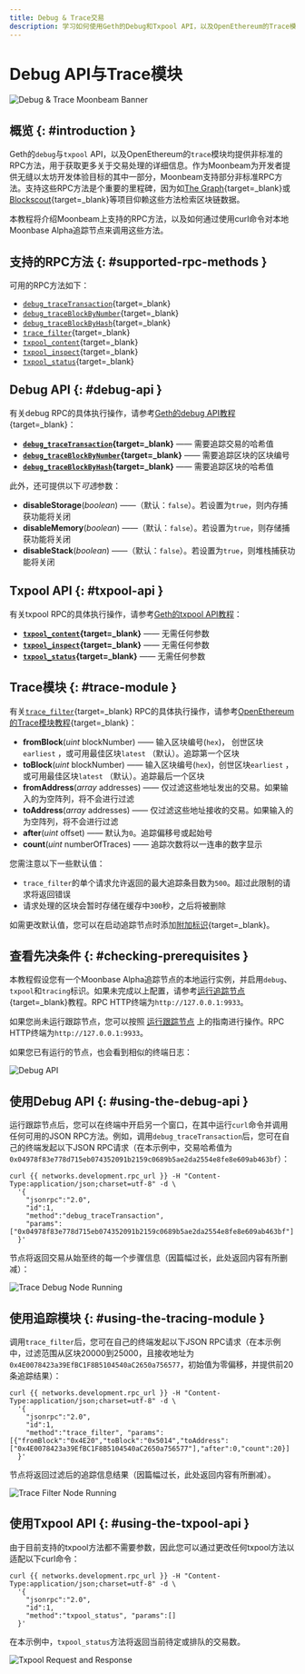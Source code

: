 ```yaml
---
title: Debug & Trace交易
description: 学习如何使用Geth的Debug和Txpool API，以及OpenEthereum的Trace模块在Moonbeam上调用非标准RPC方式。
---
```


# Debug API与Trace模块

![Debug & Trace Moonbeam Banner](/images/builders/build/eth-api/debug-trace/debug-trace-banner.png)

## 概览 {: #introduction }

Geth的`debug`与`txpool` API，以及OpenEthereum的`trace`模块均提供非标准的RPC方法，用于获取更多关于交易处理的详细信息。作为Moonbeam为开发者提供无缝以太坊开发体验目标的其中一部分，Moonbeam支持部分非标准RPC方法。支持这些RPC方法是个重要的里程碑，因为如[The Graph](https://thegraph.com/){target=_blank}或[Blockscout](https://docs.blockscout.com/){target=_blank}等项目仰赖这些方法检索区块链数据。

本教程将介绍Moonbeam上支持的RPC方法，以及如何通过使用curl命令对本地Moonbase Alpha追踪节点来调用这些方法。

## 支持的RPC方法 {: #supported-rpc-methods }

可用的RPC方法如下：

  - [`debug_traceTransaction`](https://geth.ethereum.org/docs/interacting-with-geth/rpc/ns-debug#debug_tracetransaction){target=_blank}
  - [`debug_traceBlockByNumber`](https://geth.ethereum.org/docs/interacting-with-geth/rpc/ns-debug#debug_traceblockbynumber){target=_blank}
  - [`debug_traceBlockByHash`](https://geth.ethereum.org/docs/interacting-with-geth/rpc/ns-debug#debug_traceblockbyhash){target=_blank}
  - [`trace_filter`](https://openethereum.github.io/JSONRPC-trace-module#trace_filter){target=_blank}
  - [`txpool_content`](https://geth.ethereum.org/docs/interacting-with-geth/rpc/ns-txpool#txpool_content){target=_blank}
  - [`txpool_inspect`](https://geth.ethereum.org/docs/interacting-with-geth/rpc/ns-txpool#txpool_inspect){target=_blank}
  - [`txpool_status`](https://geth.ethereum.org/docs/interacting-with-geth/rpc/ns-txpool#txpool_status){target=_blank}

  

## Debug API {: #debug-api }

有关debug RPC的具体执行操作，请参考[Geth的debug API教程](https://geth.ethereum.org/docs/interacting-with-geth/rpc/ns-debug){target=_blank}：

  - **[`debug_traceTransaction`](https://geth.ethereum.org/docs/interacting-with-geth/rpc/ns-debug#debug_tracetransaction){target=_blank}** —— 需要追踪交易的哈希值
  - **[`debug_traceBlockByNumber`](https://geth.ethereum.org/docs/interacting-with-geth/rpc/ns-debug#debug_traceblockbynumber){target=_blank}** —— 需要追踪区块的区块编号
  - **[`debug_traceBlockByHash`](https://geth.ethereum.org/docs/interacting-with-geth/rpc/ns-debug#debug_traceblockbyhash){target=_blank}** —— 需要追踪区块的哈希值

此外，还可提供以下*可选*参数：

 - **disableStorage**(*boolean*) ——（默认：`false`）。若设置为`true`，则内存捕获功能将关闭
 - **disableMemory**(*boolean*) ——（默认：`false`）。若设置为`true`，则存储捕获功能将关闭
 - **disableStack**(*boolean*) ——（默认：`false`）。若设置为`true`，则堆栈捕获功能将关闭

## Txpool API {: #txpool-api }

有关txpool RPC的具体执行操作，请参考[Geth的txpool API教程](https://geth.ethereum.org/docs/interacting-with-geth/rpc/ns-txpool)：

  - **[`txpool_content`](https://geth.ethereum.org/docs/interacting-with-geth/rpc/ns-txpool#txpool_content){target=_blank}** —— 无需任何参数
  - **[`txpool_inspect`](https://geth.ethereum.org/docs/interacting-with-geth/rpc/ns-txpool#txpool_inspect){target=_blank}** —— 无需任何参数
  - **[`txpool_status`](https://geth.ethereum.org/docs/interacting-with-geth/rpc/ns-txpool#txpool_status){target=_blank}** —— 无需任何参数

## Trace模块 {: #trace-module }

有关[`trace_filter`](https://openethereum.github.io/JSONRPC-trace-module#trace_filter){target=_blank} RPC的具体执行操作，请参考[OpenEthereum的Trace模块教程](https://openethereum.github.io/JSONRPC-trace-module){target=_blank}：

 - **fromBlock**(*uint* blockNumber) —— 输入区块编号(`hex`)， 创世区块`earliest` ，或可用最佳区块`latest` （默认）。追踪第一个区块
 - **toBlock**(*uint* blockNumber) —— 输入区块编号(`hex`)，创世区块`earliest` ，或可用最佳区块`latest` （默认）。追踪最后一个区块
 - **fromAddress**(*array* addresses) —— 仅过滤这些地址发出的交易。如果输入的为空阵列，将不会进行过滤
 - **toAddress**(*array* addresses) —— 仅过滤这些地址接收的交易。如果输入的为空阵列，将不会进行过滤
 - **after**(*uint* offset) —— 默认为`0`。追踪偏移号或起始号
 - **count**(*uint* numberOfTraces) —— 追踪次数将以一连串的数字显示

您需注意以下一些默认值：

 - `trace_filter`的单个请求允许返回的最大追踪条目数为`500`。超过此限制的请求将返回错误
 - 请求处理的区块会暂时存储在缓存中`300`秒，之后将被删除

如需更改默认值，您可以在启动追踪节点时添加[附加标识](/node-operators/networks/tracing-node/#additional-flags){target=_blank}。

## 查看先决条件 {: #checking-prerequisites }

本教程假设您有一个Moonbase Alpha追踪节点的本地运行实例，并启用`debug`、`txpool`和`tracing`标识。如果未完成以上配置，请参考[运行追踪节点](/node-operators/networks/tracing-node/){target=_blank}教程。RPC HTTP终端为`http://127.0.0.1:9933`。

如果您尚未运行跟踪节点，您可以按照 [运行跟踪节点](/node-operators/networks/tracing-node/) 上的指南进行操作。RPC HTTP终端为`http://127.0.0.1:9933`。

如果您已有运行的节点，也会看到相似的终端日志：

![Debug API](/images/builders/build/eth-api/debug-trace/debug-trace-1.png)

## 使用Debug API {: #using-the-debug-api }

运行跟踪节点后，您可以在终端中开启另一个窗口，在其中运行`curl`命令并调用任何可用的JSON RPC方法。例如，调用`debug_traceTransaction`后，您可在自己的终端发起以下JSON RPC请求（在本示例中，交易哈希值为`0x04978f83e778d715eb074352091b2159c0689b5ae2da2554e8fe8e609ab463bf`）：

```
curl {{ networks.development.rpc_url }} -H "Content-Type:application/json;charset=utf-8" -d \
  '{
    "jsonrpc":"2.0",
    "id":1,
    "method":"debug_traceTransaction",
    "params": ["0x04978f83e778d715eb074352091b2159c0689b5ae2da2554e8fe8e609ab463bf"]
  }'
```

节点将返回交易从始至终的每一个步骤信息（因篇幅过长，此处返回内容有所删减）：

![Trace Debug Node Running](/images/builders/build/eth-api/debug-trace/debug-trace-2.png)

## 使用追踪模块 {: #using-the-tracing-module }

调用`trace_filter`后，您可在自己的终端发起以下JSON RPC请求（在本示例中，过滤范围从区块20000到25000，且接收地址为`0x4E0078423a39EfBC1F8B5104540aC2650a756577`，初始值为零偏移，并提供前20条追踪结果）：

```
curl {{ networks.development.rpc_url }} -H "Content-Type:application/json;charset=utf-8" -d \
  '{
    "jsonrpc":"2.0",
    "id":1,
    "method":"trace_filter", "params":[{"fromBlock":"0x4E20","toBlock":"0x5014","toAddress":["0x4E0078423a39EfBC1F8B5104540aC2650a756577"],"after":0,"count":20}]
  }'
```

节点将返回过滤后的追踪信息结果（因篇幅过长，此处返回内容有所删减）。

![Trace Filter Node Running](/images/builders/build/eth-api/debug-trace/debug-trace-3.png)

## 使用Txpool API {: #using-the-txpool-api }

由于目前支持的txpool方法都不需要参数，因此您可以通过更改任何txpool方法以适配以下curl命令：

```
curl {{ networks.development.rpc_url }} -H "Content-Type:application/json;charset=utf-8" -d \
  '{
    "jsonrpc":"2.0",
    "id":1,
    "method":"txpool_status", "params":[]
  }'
```

在本示例中，`txpool_status`方法将返回当前待定或排队的交易数。

![Txpool Request and Response](/images/builders/build/eth-api/debug-trace/debug-trace-4.png)
